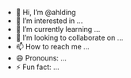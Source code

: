 - 👋 Hi, I’m @ahlding
- 👀 I’m interested in ...
- 🌱 I’m currently learning ...
- 💞️ I’m looking to collaborate on ...
- 📫 How to reach me ...
- 😄 Pronouns: ...
- ⚡ Fun fact: ...

<!---
ahlding/ahlding is a ✨ special ✨ repository because its `README.md` (this file) appears on your GitHub profile.
You can click the Preview link to take a look at your changes.
--->
